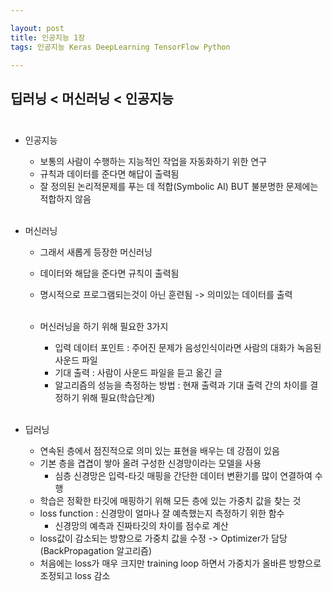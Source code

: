 ```yaml
---

layout: post
title: 인공지능 1장
tags: 인공지능 Keras DeepLearning TensorFlow Python

---
```


## 딥러닝 < 머신러닝 < 인공지능<br/><br/>

* 인공지능
	* 보통의 사람이 수행하는 지능적인 작업을 자동화하기 위한 연구
	* 규칙과 데이터를 준다면 해답이 출력됨
	* 잘 정의된 논리적문제를 푸는 데 적합(Symbolic AI) BUT 불분명한 문제에는 적합하지 않음<br/><br/>

* 머신러닝
	* 그래서 새롭게 등장한 머신러닝
	* 데이터와 해답을 준다면 규칙이 출력됨
	* 명시적으로 프로그램되는것이 아닌 훈련됨 -> 의미있는 데이터를 출력<br/><br/>

	* 머신러닝을 하기 위해 필요한 3가지
		* 입력 데이터 포인트 : 주어진 문제가 음성인식이라면 사람의 대화가 녹음된 사운드 파일
		* 기대 출력 : 사람이 사운드 파일을 듣고 옮긴 글
		* 알고리즘의 성능을 측정하는 방법 : 현재 출력과 기대 출력 간의 차이를 결정하기 위해 필요(학습단계)<br/><br/>

* 딥러닝
	* 연속된 층에서 점진적으로 의미 있는 표현을 배우는 데 강점이 있음
	* 기본 층을 겹겹이 쌓아 올려 구성한 신경망이라는 모델을 사용
		* 심층 신경망은 입력-타깃 매핑을 간단한 데이터 변환기를 많이 연결하여 수행
	* 학습은 정확한 타깃에 매핑하기 위해 모든 층에 있는 가중치 값을 찾는 것
	* loss function : 신경망이 얼마나 잘 예측했는지 측정하기 위한 함수
  	  * 신경망의 예측과 진짜타깃의 차이를 점수로 계산
	* loss값이 감소되는 방향으로 가중치 값을 수정 -> Optimizer가 담당(BackPropagation 알고리즘)
   	 * 처음에는 loss가 매우 크지만 training loop 하면서 가중치가 올바른 방향으로 조정되고 loss 감소

